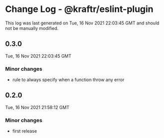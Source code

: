 # Change Log - @kraftr/eslint-plugin

This log was last generated on Tue, 16 Nov 2021 22:03:45 GMT and should not be manually modified.

## 0.3.0
Tue, 16 Nov 2021 22:03:45 GMT

### Minor changes

- rule to always specify when a function throw any error

## 0.2.0
Tue, 16 Nov 2021 21:58:12 GMT

### Minor changes

- first release

